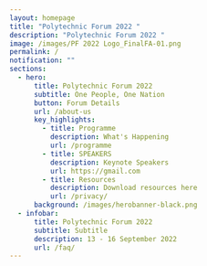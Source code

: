 ```yaml
---
layout: homepage
title: "Polytechnic Forum 2022 "
description: "Polytechnic Forum 2022 "
image: /images/PF 2022 Logo_FinalFA-01.png
permalink: /
notification: ""
sections:
  - hero:
      title: Polytechnic Forum 2022
      subtitle: One People, One Nation
      button: Forum Details
      url: /about-us
      key_highlights:
        - title: Programme
          description: What's Happening
          url: /programme
        - title: SPEAKERS
          description: Keynote Speakers
          url: https://gmail.com
        - title: Resources
          description: Download resources here
          url: /privacy/
      background: /images/herobanner-black.png
  - infobar:
      title: Polytechnic Forum 2022
      subtitle: Subtitle
      description: 13 - 16 September 2022
      url: /faq/
---
```

